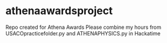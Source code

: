 # athenaawardsproject
Repo created for Athena Awards 
Please combine my hours from USACOpracticefolder.py and ATHENAPHYSICS.py in Hackatime
